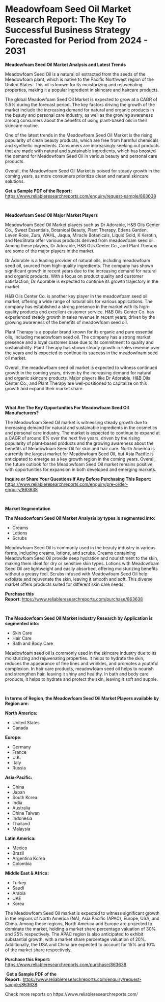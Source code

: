 <p><h1>Meadowfoam Seed Oil Market Research Report: The Key To Successful Business Strategy Forecasted for Period from 2024 - 2031</h1></p><p><strong>Meadowfoam Seed Oil Market Analysis and Latest Trends</strong></p>
<p><p>Meadowfoam Seed Oil is a natural oil extracted from the seeds of the Meadowfoam plant, which is native to the Pacific Northwest region of the United States. This oil is known for its moisturizing and rejuvenating properties, making it a popular ingredient in skincare and haircare products.</p><p>The global Meadowfoam Seed Oil Market is expected to grow at a CAGR of 5.5% during the forecast period. The key factors driving the growth of the market include the increasing demand for natural and organic products in the beauty and personal care industry, as well as the growing awareness among consumers about the benefits of using plant-based oils in their skincare routine.</p><p>One of the latest trends in the Meadowfoam Seed Oil Market is the rising popularity of clean beauty products, which are free from harmful chemicals and synthetic ingredients. Consumers are increasingly seeking out products that are made with natural and sustainable ingredients, which has boosted the demand for Meadowfoam Seed Oil in various beauty and personal care products.</p><p>Overall, the Meadowfoam Seed Oil Market is poised for steady growth in the coming years, as more consumers prioritize clean and natural skincare solutions.</p></p>
<p><strong>Get a Sample PDF of the Report:&nbsp;</strong> <a href="https://www.reliableresearchreports.com/enquiry/request-sample/863638">https://www.reliableresearchreports.com/enquiry/request-sample/863638</a></p>
<p>&nbsp;</p>
<p><strong>Meadowfoam Seed Oil Major Market Players</strong></p>
<p><p>Meadowfoam Seed Oil Market players such as Dr Adorable, H&B Oils Center Co., Sweet Essentials, Botanical Beauty, Plant Therapy, Edens Garden, Leven Rose, Zum, WAHL, Jaqua, Miracle Botanicals, Liquid Gold, K Kerotin, and NeoStrata offer various products derived from meadowfoam seed oil. Among these players, Dr Adorable, H&B Oils Center Co., and Plant Therapy are some of the major players in the market.</p><p>Dr Adorable is a leading provider of natural oils, including meadowfoam seed oil, sourced from high-quality ingredients. The company has shown significant growth in recent years due to the increasing demand for natural and organic products. With a focus on product quality and customer satisfaction, Dr Adorable is expected to continue its growth trajectory in the market.</p><p>H&B Oils Center Co. is another key player in the meadowfoam seed oil market, offering a wide range of natural oils for various applications. The company has established a strong presence in the market with its high-quality products and excellent customer service. H&B Oils Center Co. has experienced steady growth in sales revenue in recent years, driven by the growing awareness of the benefits of meadowfoam seed oil.</p><p>Plant Therapy is a popular brand known for its organic and pure essential oils, including meadowfoam seed oil. The company has a strong market presence and a loyal customer base due to its commitment to quality and sustainability. Plant Therapy has shown steady growth in sales revenue over the years and is expected to continue its success in the meadowfoam seed oil market.</p><p>Overall, the meadowfoam seed oil market is expected to witness continued growth in the coming years, driven by the increasing demand for natural and organic skincare products. Major players like Dr Adorable, H&B Oils Center Co., and Plant Therapy are well-positioned to capitalize on this growth and expand their market share.</p></p>
<p>&nbsp;</p>
<p><strong>What Are The Key Opportunities For Meadowfoam Seed Oil Manufacturers?</strong></p>
<p><p>The Meadowfoam Seed Oil market is witnessing steady growth due to increasing demand for natural and sustainable ingredients in the cosmetics and personal care industry. The market is expected to continue to expand at a CAGR of around 6% over the next five years, driven by the rising popularity of plant-based products and the growing awareness about the benefits of Meadowfoam Seed Oil for skin and hair care. North America is currently the largest market for Meadowfoam Seed Oil, but Asia Pacific is anticipated to emerge as a key growth region in the coming years. Overall, the future outlook for the Meadowfoam Seed Oil market remains positive, with opportunities for expansion in both developed and emerging markets.</p></p>
<p><strong>Inquire or Share Your Questions If Any Before Purchasing This Report:</strong> <a href="https://www.reliableresearchreports.com/enquiry/pre-order-enquiry/863638">https://www.reliableresearchreports.com/enquiry/pre-order-enquiry/863638</a></p>
<p>&nbsp;</p>
<p><strong>Market Segmentation</strong></p>
<p><strong>The Meadowfoam Seed Oil Market Analysis by types is segmented into:</strong></p>
<p><ul><li>Creams</li><li>Lotions</li><li>Scrubs</li></ul></p>
<p><p>Meadowfoam Seed Oil is commonly used in the beauty industry in various forms, including creams, lotions, and scrubs. Creams containing Meadowfoam Seed Oil provide deep hydration and nourishment to the skin, making them ideal for dry or sensitive skin types. Lotions with Meadowfoam Seed Oil are lightweight and easily absorbed, offering moisturizing benefits without a greasy feel. Scrubs infused with Meadowfoam Seed Oil help exfoliate and rejuvenate the skin, leaving it smooth and soft. This diverse market offers products suited for different skin care needs.</p></p>
<p><strong>Purchase this Report:&nbsp;</strong><a href="https://www.reliableresearchreports.com/purchase/863638">https://www.reliableresearchreports.com/purchase/863638</a></p>
<p>&nbsp;</p>
<p><strong>The Meadowfoam Seed Oil Market Industry Research by Application is segmented into:</strong></p>
<p><ul><li>Skin Care</li><li>Hair Care</li><li>Bath and Body Care</li></ul></p>
<p><p>Meadowfoam seed oil is commonly used in the skincare industry due to its moisturizing and rejuvenating properties. It helps to hydrate the skin, reduces the appearance of fine lines and wrinkles, and promotes a youthful complexion. In hair care products, meadowfoam seed oil helps to nourish and strengthen hair, leaving it shiny and healthy. In bath and body care products, it helps to hydrate and protect the skin, leaving it soft and supple.</p></p>
<p>&nbsp;</p>
<p><strong>In terms of Region, the Meadowfoam Seed Oil Market Players available by Region are:</strong></p>
<p>
    <p> <strong> North America: </strong>
        <ul>
            <li>United States</li>
            <li>Canada</li>
        </ul>
        </p> 
    <p> <strong> Europe: </strong>
        <ul>
            <li>Germany</li>
            <li>France</li>
            <li>U.K.</li>
            <li>Italy</li>
            <li>Russia</li>
        </ul>
        </p> 
    <p> <strong> Asia-Pacific: </strong>
        <ul>
            <li>China</li>
            <li>Japan</li>
            <li>South Korea</li>
            <li>India</li>
            <li>Australia</li>
            <li>China Taiwan</li>
            <li>Indonesia</li>
            <li>Thailand</li>
            <li>Malaysia</li>
        </ul>
        </p> 
    <p> <strong> Latin America: </strong>
        <ul>
            <li>Mexico</li>
            <li>Brazil</li>
            <li>Argentina Korea</li>
            <li>Colombia</li>
        </ul>
        </p> 
    <p> <strong> Middle East & Africa: </strong>
        <ul>
            <li>Turkey</li>
            <li>Saudi</li>
            <li>Arabia</li>
            <li>UAE</li>
            <li>Korea</li>
        </ul>
    </p>
    </p>
<p><p>The Meadowfoam Seed Oil market is expected to witness significant growth in the regions of North America (NA), Asia Pacific (APAC), Europe, USA, and China. Among these regions, North America and Europe are projected to dominate the market, holding a market share percentage valuation of 30% and 25% respectively. The APAC region is also anticipated to exhibit substantial growth, with a market share percentage valuation of 20%. Additionally, the USA and China are expected to account for 15% and 10% of the market share respectively.</p></p>
<p><strong>Purchase this Report: </strong><a href="https://www.reliableresearchreports.com/purchase/863638">https://www.reliableresearchreports.com/purchase/863638</a></p>
<p>&nbsp;<strong>Get a Sample PDF of the Report:&nbsp;&nbsp;</strong><a href="https://www.reliableresearchreports.com/enquiry/request-sample/863638">https://www.reliableresearchreports.com/enquiry/request-sample/863638</a></p>
<p><strong></strong></p>
<p>Check more reports on https://www.reliableresearchreports.com/</p>